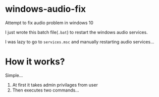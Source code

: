 # windows-audio-fix
Attempt to fix audio problem in windows 10

I just wrote this batch file(`.bat`) to restart the windows audio services.

I was lazy to go to `services.msc` and manually restarting audio services...

# How it works?

Simple... 
1. At first it takes admin privilages from user
2. Then executes two commands...

